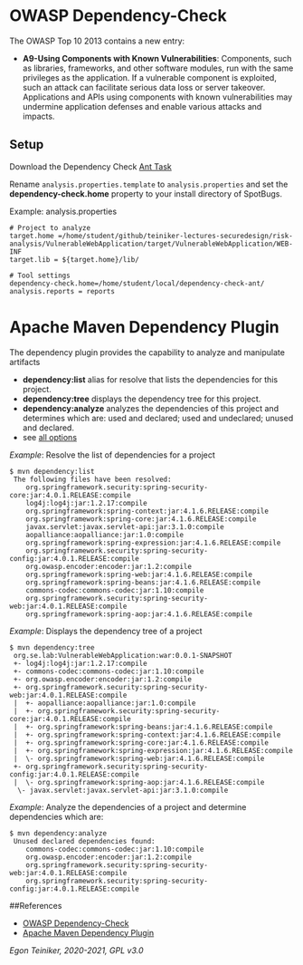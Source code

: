 # OWASP Dependency-Check

The OWASP Top 10 2013 contains a new entry: 
* **A9-Using Components with Known Vulnerabilities**:
Components, such as libraries, frameworks, and other software modules, run with the same privileges 
as the application. If a vulnerable component is exploited, such an attack can facilitate serious data 
loss or server takeover. Applications and APIs using components with known vulnerabilities may 
undermine application defenses and enable various attacks and impacts.


## Setup

Download the Dependency Check [Ant Task](https://owasp.org/www-project-dependency-check/)

Rename `analysis.properties.template` to `analysis.properties` and set the **dependency-check.home** property 
to your install directory of SpotBugs.

Example: analysis.properties
```
# Project to analyze
target.home =/home/student/github/teiniker-lectures-securedesign/risk-analysis/VulnerableWebApplication/target/VulnerableWebApplication/WEB-INF
target.lib = ${target.home}/lib/

# Tool settings
dependency-check.home=/home/student/local/dependency-check-ant/
analysis.reports = reports
```


# Apache Maven Dependency Plugin

The dependency plugin provides the capability to analyze and manipulate artifacts

* **dependency:list** alias for resolve that lists the dependencies for this project.
* **dependency:tree** displays the dependency tree for this project.
* **dependency:analyze** analyzes the dependencies of this project and determines which are: used and declared; used and undeclared; unused and declared.
* see [all options](https://maven.apache.org/plugins/maven-dependency-plugin/index.html)

_Example_: Resolve the list of dependencies for a project
```
$ mvn dependency:list
 The following files have been resolved:
    org.springframework.security:spring-security-core:jar:4.0.1.RELEASE:compile
    log4j:log4j:jar:1.2.17:compile
    org.springframework:spring-context:jar:4.1.6.RELEASE:compile
    org.springframework:spring-core:jar:4.1.6.RELEASE:compile
    javax.servlet:javax.servlet-api:jar:3.1.0:compile
    aopalliance:aopalliance:jar:1.0:compile
    org.springframework:spring-expression:jar:4.1.6.RELEASE:compile
    org.springframework.security:spring-security-config:jar:4.0.1.RELEASE:compile
    org.owasp.encoder:encoder:jar:1.2:compile
    org.springframework:spring-web:jar:4.1.6.RELEASE:compile
    org.springframework:spring-beans:jar:4.1.6.RELEASE:compile
    commons-codec:commons-codec:jar:1.10:compile
    org.springframework.security:spring-security-web:jar:4.0.1.RELEASE:compile
    org.springframework:spring-aop:jar:4.1.6.RELEASE:compile
```

_Example_: Displays the dependency tree of a project
```
$ mvn dependency:tree
 org.se.lab:VulnerableWebApplication:war:0.0.1-SNAPSHOT
 +- log4j:log4j:jar:1.2.17:compile
 +- commons-codec:commons-codec:jar:1.10:compile
 +- org.owasp.encoder:encoder:jar:1.2:compile
 +- org.springframework.security:spring-security-web:jar:4.0.1.RELEASE:compile
 |  +- aopalliance:aopalliance:jar:1.0:compile
 |  +- org.springframework.security:spring-security-core:jar:4.0.1.RELEASE:compile
 |  +- org.springframework:spring-beans:jar:4.1.6.RELEASE:compile
 |  +- org.springframework:spring-context:jar:4.1.6.RELEASE:compile
 |  +- org.springframework:spring-core:jar:4.1.6.RELEASE:compile
 |  +- org.springframework:spring-expression:jar:4.1.6.RELEASE:compile
 |  \- org.springframework:spring-web:jar:4.1.6.RELEASE:compile
 +- org.springframework.security:spring-security-config:jar:4.0.1.RELEASE:compile
 |  \- org.springframework:spring-aop:jar:4.1.6.RELEASE:compile
  \- javax.servlet:javax.servlet-api:jar:3.1.0:compile
```
_Example_: Analyze the dependencies of a project and determine dependencies which are:
```
$ mvn dependency:analyze
 Unused declared dependencies found:
    commons-codec:commons-codec:jar:1.10:compile
    org.owasp.encoder:encoder:jar:1.2:compile
    org.springframework.security:spring-security-web:jar:4.0.1.RELEASE:compile
    org.springframework.security:spring-security-config:jar:4.0.1.RELEASE:compile
```

##References

* [OWASP Dependency-Check](https://owasp.org/www-project-dependency-check/)
* [Apache Maven Dependency Plugin](https://maven.apache.org/plugins/maven-dependency-plugin/index.html)

*Egon Teiniker, 2020-2021, GPL v3.0*